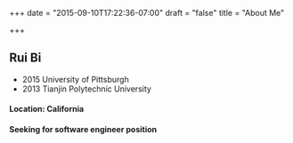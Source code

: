 
+++
date = "2015-09-10T17:22:36-07:00"
draft = "false"
title = "About Me"

+++

## Rui Bi
 
- 2015 University of Pittsburgh
- 2013 Tianjin Polytechnic University

#### Location: California

#### Seeking for software engineer position